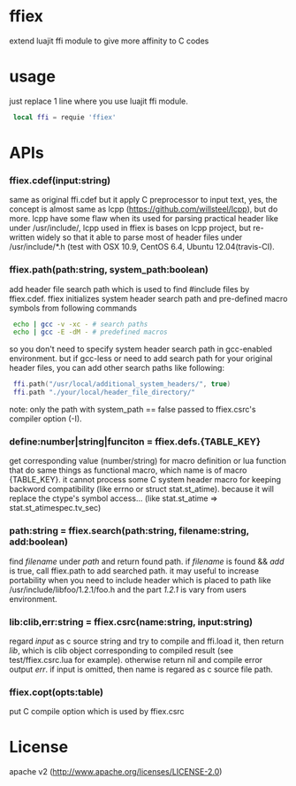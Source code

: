 ffiex
=====

extend luajit ffi module to give more affinity to C codes


usage
=====

just replace 1 line where you use luajit ffi module. 
``` lua
 local ffi = requie 'ffiex'
```


APIs
====

### ffiex.cdef(input:string)
 same as original ffi.cdef but it apply C preprocessor to input text, yes, the concept is almost same as lcpp (https://github.com/willsteel/lcpp), but do more. lcpp have some flaw when its used for parsing practical header like under /usr/include/, lcpp used in ffiex is bases on lcpp project, but re-written widely so that it able to parse most of header files under /usr/include/*.h  (test with OSX 10.9, CentOS 6.4, Ubuntu 12.04(travis-CI).

### ffiex.path(path:string, system_path:boolean)
 add header file search path which is used to find #include files by ffiex.cdef. ffiex initializes system header search path and pre-defined macro symbols from following commands
``` bash
 echo | gcc -v -xc - # search paths
 echo | gcc -E -dM - # predefined macros
```
 so you don't need to specify system header search path in gcc-enabled environment. but if gcc-less or need to add search path for your original header files, you can add other search paths like following:
``` lua
 ffi.path("/usr/local/additional_system_headers/", true)
 ffi.path "./your/local/header_file_directory/"
```
note: only the path with system_path == false passed to ffiex.csrc's compiler option (-I).

### define:number|string|funciton = ffiex.defs.{TABLE_KEY}
 get corresponding value (number/string) for macro definition or lua function that do same things as functional macro, which name is of macro {TABLE_KEY}.
 it cannot process some C system header macro for keeping backword compatibility (like errno or struct stat.st_atime).
because it will replace the ctype's symbol access... (like stat.st_atime => stat.st_atimespec.tv_sec)
 
### path:string = ffiex.search(path:string, filename:string, add:boolean)
 find *filename* under *path* and return found path. 
if *filename* is found && *add* is true, call ffiex.path to add searched path.
 it may useful to increase portability when you need to include header which is placed to path like  /usr/include/libfoo/1.2.1/foo.h and the part *1.2.1* is vary from users environment.
 
### lib:clib,err:string = ffiex.csrc(name:string, input:string)
 regard *input* as c source string and try to compile and ffi.load it, then return *lib*, which is clib object corresponding to compiled result (see test/ffiex.csrc.lua for example). otherwise return nil and compile error output *err*. if input is omitted, then name is regared as c source file path. 
 
### ffiex.copt(opts:table)
 put C compile option which is used by ffiex.csrc
 
 



License
=======

apache v2 (http://www.apache.org/licenses/LICENSE-2.0)
